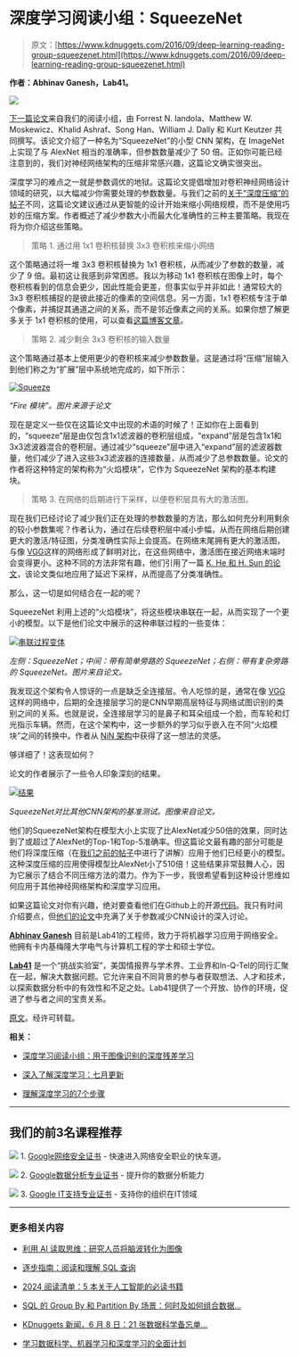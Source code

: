 # 深度学习阅读小组：SqueezeNet

> 原文：[https://www.kdnuggets.com/2016/09/deep-learning-reading-group-squeezenet.html](https://www.kdnuggets.com/2016/09/deep-learning-reading-group-squeezenet.html)

**作者：Abhinav Ganesh，Lab41。**

![](../Images/4ab887c7999e764c91ffdb9f2d513d5e.png)

[下一篇论文](https://arxiv.org/abs/1602.07360)来自我们的阅读小组，由 Forrest N. Iandola、Matthew W. Moskewicz、Khalid Ashraf、Song Han、William J. Dally 和 Kurt Keutzer 共同撰写。该论文介绍了一种名为“SqueezeNet”的小型 CNN 架构，在 ImageNet 上实现了与 AlexNet 相当的准确率，但参数数量减少了 50 倍。正如你可能已经注意到的，我们对神经网络架构的压缩非常感兴趣，这篇论文确实很突出。

深度学习的难点之一就是参数调优的地狱。这篇论文提倡增加对卷积神经网络设计领域的研究，以大幅减少你需要处理的参数数量。与我们之前的[关于“深度压缩”的帖子](https://gab41.lab41.org/lab41-reading-group-deep-compression-9c36064fb209#.b2l7ziyp0)不同，这篇论文建议通过从更智能的设计开始来缩小网络规模，而不是使用巧妙的压缩方案。作者概述了减少参数大小而最大化准确性的三种主要策略。我现在将为你介绍这些策略。

> 策略 1\. 通过用 1x1 卷积核替换 3x3 卷积核来缩小网络

这个策略通过将一堆 3x3 卷积核替换为 1x1 卷积核，从而减少了参数的数量，减少了 9 倍。最初这让我感到非常困惑。我以为移动 1x1 卷积核在图像上时，每个卷积核看到的信息会更少，因此性能会更差，但事实似乎并非如此！通常较大的 3x3 卷积核捕捉的是彼此接近的像素的空间信息。另一方面，1x1 卷积核专注于单个像素，并捕捉其通道之间的关系，而不是邻近像素之间的关系。如果你想了解更多关于 1x1 卷积核的使用，可以查看[这篇博客文章](http://iamaaditya.github.io/2016/03/one-by-one-convolution/)。

> 策略 2\. 减少剩余 3x3 卷积核的输入数量

这个策略通过基本上使用更少的卷积核来减少参数数量。这是通过将“压缩”层输入到他们称之为“扩展”层中系统地完成的，如下所示：

[![Squeeze](../Images/ad25266823d18359a7a53c22511ff7cb.png)](https://cdn-images-1.medium.com/max/1000/1*C4Y78hoaN0hPxyWJnkG5vQ.png)

*“Fire 模块”。图片来源于论文*

现在是定义一些仅在这篇论文中出现的术语的时候了！正如你在上面看到的，“squeeze”层是由仅包含1x1滤波器的卷积层组成，“expand”层是包含1x1和3x3滤波器混合的卷积层。通过减少“squeeze”层中进入“expand”层的滤波器数量，他们减少了进入这些3x3滤波器的连接数量，从而减少了总参数数量。论文的作者将这种特定的架构称为“火焰模块”，它作为 SqueezeNet 架构的基本构建块。

> 策略 3\. 在网络的后期进行下采样，以便卷积层具有大的激活图。

现在我们已经讨论了减少我们正在处理的参数数量的方法，那么如何充分利用剩余的较小参数集呢？作者认为，通过在后续卷积层中减小步幅，从而在网络后期创建更大的激活/特征图，分类准确性实际上会提高。在网络末尾拥有更大的激活图，与像 [VGG](https://arxiv.org/abs/1409.1556)这样的网络形成了鲜明对比，在这些网络中，激活图在接近网络末端时会变得更小。这种不同的方法非常有趣，他们引用了一篇 [K. He 和 H. Sun 的论文](https://arxiv.org/abs/1412.1710)，该论文类似地应用了延迟下采样，从而提高了分类准确性。

那么，这一切是如何结合在一起的呢？

SqueezeNet 利用上述的“火焰模块”，将这些模块串联在一起，从而实现了一个更小的模型。以下是他们论文中展示的这种串联过程的一些变体：

[![串联过程变体](../Images/7aae430c3c14b8c7ce9e2666873ff69b.png)](https://cdn-images-1.medium.com/max/1000/1*QJGepE_JorGO1LlI0Qy1yA.png)

*左侧：SqueezeNet；中间：带有简单旁路的 SqueezeNet；右侧：带有复杂旁路的 SqueezeNet。图片来自论文。*

我发现这个架构令人惊讶的一点是缺乏全连接层。令人吃惊的是，通常在像 [VGG](https://arxiv.org/abs/1409.1556)这样的网络中，后期的全连接层学习的是CNN早期高层特征与网络试图识别的类别之间的关系。也就是说，全连接层学习的是鼻子和耳朵组成一个脸，而车轮和灯光指示车辆。然而，在这个架构中，这一步额外的学习似乎嵌入在不同“火焰模块”之间的转换中。作者从 [NiN 架构](https://arxiv.org/abs/1312.4400)中获得了这一想法的灵感。

够详细了！这表现如何？

论文的作者展示了一些令人印象深刻的结果。

[![结果](../Images/9ce8e13b58af9a994e6d24879114181c.png)](https://cdn-images-1.medium.com/max/1000/1*RaSehomyb8PZbpg2xnTamQ.png)

*SqueezeNet对比其他CNN架构的基准测试。图像来自论文。*

他们的SqueezeNet架构在模型大小上实现了比AlexNet减少50倍的效果，同时达到了或超过了AlexNet的Top-1和Top-5准确率。但这篇论文最有趣的部分可能是他们将深度压缩（在[我们之前的帖子](https://gab41.lab41.org/lab41-reading-group-deep-compression-9c36064fb209#.qy0o30qcv)中进行了讲解）应用于他们已经更小的模型。这种深度压缩的应用使得模型比AlexNet小了510倍！这些结果非常鼓舞人心，因为它展示了结合不同压缩方法的潜力。作为下一步，我很希望看到这种设计思维如何应用于其他神经网络架构和深度学习应用。

如果这篇论文对你有兴趣，绝对要查看他们在Github上的开源[代码](https://github.com/DeepScale/SqueezeNet)。我只有时间介绍要点，但[他们的论文](https://arxiv.org/abs/1602.07360)中充满了关于参数减少CNN设计的深入讨论。

**[Abhinav Ganesh](https://www.linkedin.com/in/abhinav-ganesh-689b0953)** 目前是Lab41的工程师，致力于将机器学习应用于网络安全。他拥有卡内基梅隆大学电气与计算机工程的学士和硕士学位。

**[Lab41](http://www.lab41.org)** 是一个“挑战实验室”，美国情报界与学术界、工业界和In-Q-Tel的同行汇聚在一起，解决大数据问题。它允许来自不同背景的参与者获取想法、人才和技术，以探索数据分析中的有效性和不足之处。Lab41提供了一个开放、协作的环境，促进了参与者之间的宝贵关系。

[原文](https://gab41.lab41.org/lab41-reading-group-squeezenet-9b9d1d754c75)。经许可转载。

**相关：**

+   [深度学习阅读小组：用于图像识别的深度残差学习](/2016/09/deep-learning-reading-group-deep-residual-learning-image-recognition.html)

+   [深入了解深度学习：七月更新](/2016/08/deep-learning-july-update.html)

+   [理解深度学习的7个步骤](/2016/01/seven-steps-deep-learning.html)

* * *

## 我们的前3名课程推荐

![](../Images/0244c01ba9267c002ef39d4907e0b8fb.png) 1\. [Google网络安全证书](https://www.kdnuggets.com/google-cybersecurity) - 快速进入网络安全职业的快车道。

![](../Images/e225c49c3c91745821c8c0368bf04711.png) 2\. [Google数据分析专业证书](https://www.kdnuggets.com/google-data-analytics) - 提升你的数据分析能力

![](../Images/0244c01ba9267c002ef39d4907e0b8fb.png) 3\. [Google IT支持专业证书](https://www.kdnuggets.com/google-itsupport) - 支持你的组织在IT领域

* * *

### 更多相关内容

+   [利用 AI 读取思维：研究人员将脑波转化为图像](https://www.kdnuggets.com/2023/03/reading-minds-ai-researchers-translate-brain-waves-images.html)

+   [逐步指南：阅读和理解 SQL 查询](https://www.kdnuggets.com/a-step-by-step-guide-to-reading-and-understanding-sql-queries)

+   [2024 阅读清单：5 本关于人工智能的必读书籍](https://www.kdnuggets.com/2024-reading-list-5-essential-reads-on-artificial-intelligence)

+   [SQL 的 Group By 和 Partition By 场景：何时及如何组合数据…](https://www.kdnuggets.com/sql-group-by-and-partition-by-scenarios-when-and-how-to-combine-data-in-data-science)

+   [KDnuggets 新闻，6 月 8 日：21 张数据科学备忘单…](https://www.kdnuggets.com/2022/n23.html)

+   [学习数据科学、机器学习和深度学习的全面计划](https://www.kdnuggets.com/2023/01/mwiti-solid-plan-learning-data-science-machine-learning-deep-learning.html)
